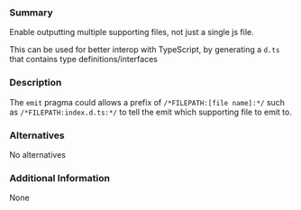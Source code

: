 ### Summary


Enable outputting multiple supporting files, not just a single js file. 

This can be used for better interop with TypeScript, by generating a `d.ts` that contains type definitions/interfaces


### Description

The `emit` pragma could allows a prefix of `/*FILEPATH:[file name]:*/` such as 
`/*FILEPATH:index.d.ts:*/` to tell the emit which supporting file to emit to.

### Alternatives

No alternatives

### Additional Information

None